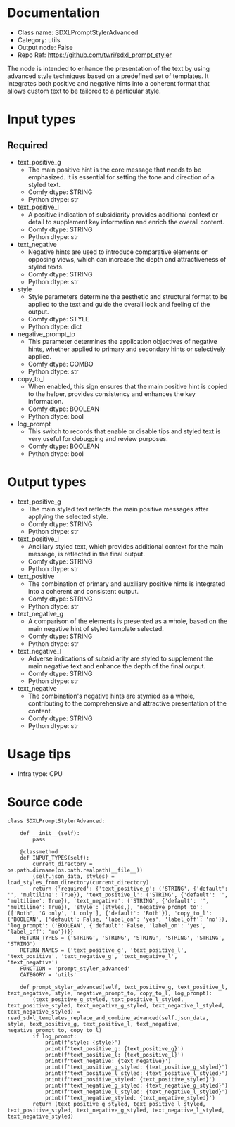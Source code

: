# Documentation
- Class name: SDXLPromptStylerAdvanced
- Category: utils
- Output node: False
- Repo Ref: https://github.com/twri/sdxl_prompt_styler

The node is intended to enhance the presentation of the text by using advanced style techniques based on a predefined set of templates. It integrates both positive and negative hints into a coherent format that allows custom text to be tailored to a particular style.

# Input types
## Required
- text_positive_g
    - The main positive hint is the core message that needs to be emphasized. It is essential for setting the tone and direction of a styled text.
    - Comfy dtype: STRING
    - Python dtype: str
- text_positive_l
    - A positive indication of subsidiarity provides additional context or detail to supplement key information and enrich the overall content.
    - Comfy dtype: STRING
    - Python dtype: str
- text_negative
    - Negative hints are used to introduce comparative elements or opposing views, which can increase the depth and attractiveness of styled texts.
    - Comfy dtype: STRING
    - Python dtype: str
- style
    - Style parameters determine the aesthetic and structural format to be applied to the text and guide the overall look and feeling of the output.
    - Comfy dtype: STYLE
    - Python dtype: dict
- negative_prompt_to
    - This parameter determines the application objectives of negative hints, whether applied to primary and secondary hints or selectively applied.
    - Comfy dtype: COMBO
    - Python dtype: str
- copy_to_l
    - When enabled, this sign ensures that the main positive hint is copied to the helper, provides consistency and enhances the key information.
    - Comfy dtype: BOOLEAN
    - Python dtype: bool
- log_prompt
    - This switch to records that enable or disable tips and styled text is very useful for debugging and review purposes.
    - Comfy dtype: BOOLEAN
    - Python dtype: bool

# Output types
- text_positive_g
    - The main styled text reflects the main positive messages after applying the selected style.
    - Comfy dtype: STRING
    - Python dtype: str
- text_positive_l
    - Ancillary styled text, which provides additional context for the main message, is reflected in the final output.
    - Comfy dtype: STRING
    - Python dtype: str
- text_positive
    - The combination of primary and auxiliary positive hints is integrated into a coherent and consistent output.
    - Comfy dtype: STRING
    - Python dtype: str
- text_negative_g
    - A comparison of the elements is presented as a whole, based on the main negative hint of styled template selected.
    - Comfy dtype: STRING
    - Python dtype: str
- text_negative_l
    - Adverse indications of subsidiarity are styled to supplement the main negative text and enhance the depth of the final output.
    - Comfy dtype: STRING
    - Python dtype: str
- text_negative
    - The combination's negative hints are stymied as a whole, contributing to the comprehensive and attractive presentation of the content.
    - Comfy dtype: STRING
    - Python dtype: str

# Usage tips
- Infra type: CPU

# Source code
```
class SDXLPromptStylerAdvanced:

    def __init__(self):
        pass

    @classmethod
    def INPUT_TYPES(self):
        current_directory = os.path.dirname(os.path.realpath(__file__))
        (self.json_data, styles) = load_styles_from_directory(current_directory)
        return {'required': {'text_positive_g': ('STRING', {'default': '', 'multiline': True}), 'text_positive_l': ('STRING', {'default': '', 'multiline': True}), 'text_negative': ('STRING', {'default': '', 'multiline': True}), 'style': (styles,), 'negative_prompt_to': (['Both', 'G only', 'L only'], {'default': 'Both'}), 'copy_to_l': ('BOOLEAN', {'default': False, 'label_on': 'yes', 'label_off': 'no'}), 'log_prompt': ('BOOLEAN', {'default': False, 'label_on': 'yes', 'label_off': 'no'})}}
    RETURN_TYPES = ('STRING', 'STRING', 'STRING', 'STRING', 'STRING', 'STRING')
    RETURN_NAMES = ('text_positive_g', 'text_positive_l', 'text_positive', 'text_negative_g', 'text_negative_l', 'text_negative')
    FUNCTION = 'prompt_styler_advanced'
    CATEGORY = 'utils'

    def prompt_styler_advanced(self, text_positive_g, text_positive_l, text_negative, style, negative_prompt_to, copy_to_l, log_prompt):
        (text_positive_g_styled, text_positive_l_styled, text_positive_styled, text_negative_g_styled, text_negative_l_styled, text_negative_styled) = read_sdxl_templates_replace_and_combine_advanced(self.json_data, style, text_positive_g, text_positive_l, text_negative, negative_prompt_to, copy_to_l)
        if log_prompt:
            print(f'style: {style}')
            print(f'text_positive_g: {text_positive_g}')
            print(f'text_positive_l: {text_positive_l}')
            print(f'text_negative: {text_negative}')
            print(f'text_positive_g_styled: {text_positive_g_styled}')
            print(f'text_positive_l_styled: {text_positive_l_styled}')
            print(f'text_positive_styled: {text_positive_styled}')
            print(f'text_negative_g_styled: {text_negative_g_styled}')
            print(f'text_negative_l_styled: {text_negative_l_styled}')
            print(f'text_negative_styled: {text_negative_styled}')
        return (text_positive_g_styled, text_positive_l_styled, text_positive_styled, text_negative_g_styled, text_negative_l_styled, text_negative_styled)
```